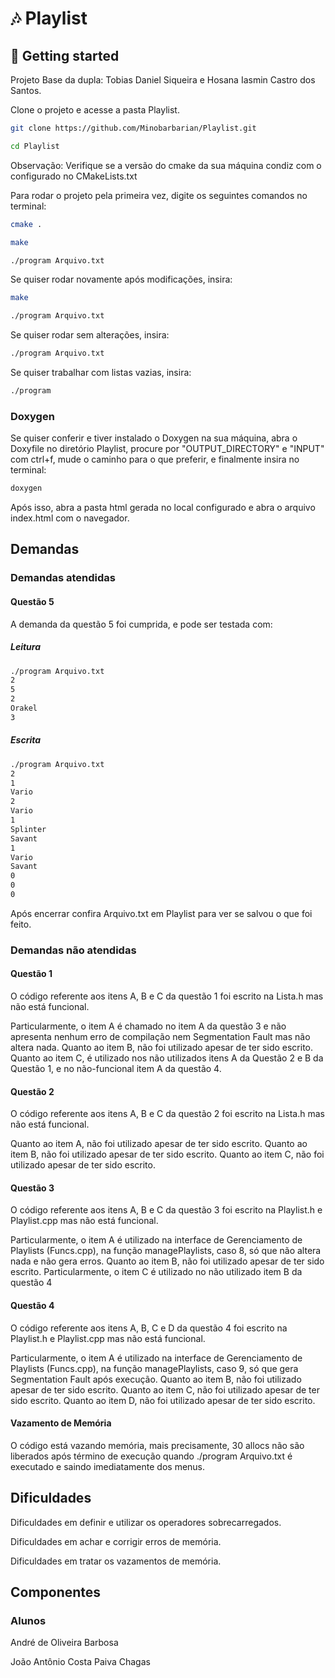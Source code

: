 # 🎶 Playlist

## 🚀 Getting started

Projeto Base da dupla: Tobias Daniel Siqueira e Hosana Iasmin Castro dos Santos.

Clone o projeto e acesse a pasta Playlist.

```bash
git clone https://github.com/Minobarbarian/Playlist.git

cd Playlist

```

Observação: Verifique se a versão do cmake da sua máquina condiz com o configurado no CMakeLists.txt

Para rodar o projeto pela primeira vez, digite os seguintes comandos no terminal:

```bash
cmake .

make

./program Arquivo.txt
```

Se quiser rodar novamente após modificações, insira:
```bash
make

./program Arquivo.txt

```

Se quiser rodar sem alterações, insira:
```bash
./program Arquivo.txt
```

Se quiser trabalhar com listas vazias, insira:
```bash
./program
```

### Doxygen

Se quiser conferir e tiver instalado o Doxygen na sua máquina, abra o Doxyfile no diretório Playlist, procure por "OUTPUT_DIRECTORY" e "INPUT" com ctrl+f, mude o caminho para o que preferir, e finalmente insira no terminal:
```bash
doxygen
```
Após isso, abra a pasta html gerada no local configurado e abra o arquivo index.html com o navegador.

## Demandas
### Demandas atendidas
#### Questão 5
A demanda da questão 5 foi cumprida, e pode ser testada com:
##### Leitura
```bash
./program Arquivo.txt
2
5
2
Orakel
3
```
##### Escrita
```bash
./program Arquivo.txt
2
1
Vario
2
Vario
1
Splinter
Savant
1
Vario
Savant
0
0
0
```
Após encerrar confira Arquivo.txt em Playlist para ver se salvou o que foi feito.
### Demandas não atendidas
#### Questão 1
O código referente aos itens A, B e C da questão 1 foi escrito na Lista.h mas não está funcional.

Particularmente, o item A é chamado no item A da questão 3 e não apresenta nenhum erro de compilação nem Segmentation Fault mas não altera nada.
Quanto ao item B, não foi utilizado apesar de ter sido escrito.
Quanto ao item C, é utilizado nos não utilizados itens A da Questão 2 e B da Questão 1, e no não-funcional item A da questão 4.
#### Questão 2
O código referente aos itens A, B e C da questão 2 foi escrito na Lista.h mas não está funcional.

Quanto ao item A, não foi utilizado apesar de ter sido escrito.
Quanto ao item B, não foi utilizado apesar de ter sido escrito.
Quanto ao item C, não foi utilizado apesar de ter sido escrito.
#### Questão 3
O código referente aos itens A, B e C da questão 3 foi escrito na Playlist.h e Playlist.cpp mas não está funcional.

Particularmente, o item A é utilizado na interface de Gerenciamento de Playlists (Funcs.cpp), na função managePlaylists, caso 8, só que não altera nada e não gera erros.
Quanto ao item B, não foi utilizado apesar de ter sido escrito.
Particularmente, o item C é utilizado no não utilizado item B da questão 4
#### Questão 4
O código referente aos itens A, B, C e D da questão 4 foi escrito na Playlist.h e Playlist.cpp mas não está funcional.

Particularmente, o item A é utilizado na interface de Gerenciamento de Playlists (Funcs.cpp), na função managePlaylists, caso 9, só que gera Segmentation Fault após execução.
Quanto ao item B, não foi utilizado apesar de ter sido escrito.
Quanto ao item C, não foi utilizado apesar de ter sido escrito.
Quanto ao item D, não foi utilizado apesar de ter sido escrito.
#### Vazamento de Memória
O código está vazando memória, mais precisamente, 30 allocs não são liberados após término de execução quando ./program Arquivo.txt é executado e saindo imediatamente dos menus.

## Dificuldades

Dificuldades em definir e utilizar os operadores sobrecarregados.

Dificuldades em achar e corrigir erros de memória.

Dificuldades em tratar os vazamentos de memória.

## Componentes

### Alunos

André de Oliveira Barbosa

João Antônio Costa Paiva Chagas
